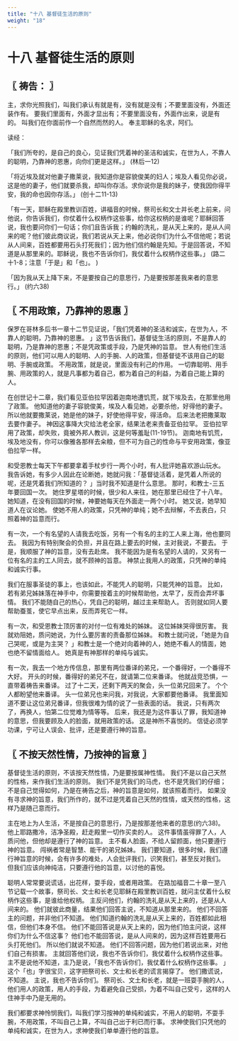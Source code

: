 ```yaml
---
title: "十八 基督徒生活的原则"
weight: "18"
---
```


# 十八 基督徒生活的原则


## 〖 祷告： 〗

主，求你光照我们，叫我们承认有就是有，没有就是没有；不要里面没有，外面还装作有。
要我们里面有，外面才显出有；不要里面没有，外面作出来，说是有的。
叫我们在你面前作一个自然而然的人。
奉主耶稣的名求，阿们。

读经：

「我们所夸的，是自己的良心，见证我们凭着神的圣洁和诚实，在世为人，不靠人的聪明，乃靠神的恩惠，向你们更是这样。」
(林后一12)

「将近埃及就对他妻子撒莱说，我知道你是容貌俊美的妇人；埃及人看见你必说，这是他的妻子，他们就要杀我，却叫你存活。求你说你是我的妹子，使我因你得平安，我的命也因你存活。」
(创十二11-13)

「有一天，耶稣在殿里教训百姓，讲福音的时候，祭司长和文士并长老上前来，问他说，你告诉我们，你仗着什么权柄作这些事，给你这权柄的是谁呢？耶稣回答说，我也要问你们一句话；你们且告诉我；约翰的洗礼，是从天上来的，是从人间来的呢？他们彼此商议说，我们若说从天上来，他必说你们为什么不信他呢；若说从人间来，百姓都要用石头打死我们；因为他们信约翰是先知。于是回答说，不知道是从那里来的。耶稣说，我也不告诉你们，我仗着什么权柄作这些事。」
(路二十1-8；注意「于是」和「也」。
)

「因为我从天上降下来，不是要按自己的意思行，乃是要按那差我来者的意思行。」
(约六38)

## 〖 不用政策，乃靠神的恩惠 〗

保罗在哥林多后书一章十二节见证说，「我们凭着神的圣洁和诚实，在世为人，不靠人的聪明，乃靠神的恩惠。
」这节告诉我们，基督徒生活的原则，不是靠人的聪明，乃是靠神的恩惠；不是凭政策或手段，乃是凭神的旨意。
世人有他们生活的原则，他们可以用人的聪明、人的手腕、人的政策，但基督徒不该用自己的聪明、手腕或政策。
不用政策，就是说，里面没有利己的作用。
一切靠聪明、用手腕、用政策的人，就是凡事都为着自己，都为着自己的利益，为着自己能上算的人。

在创世记十二章，我们看见亚伯拉罕因着迦南地遭饥荒，就下埃及去，在那里他用了政策。
他知道他的妻子容貌俊美，埃及人看见她，必要杀他，好得他的妻子。
所以他就要撒莱说，她是他的妹子，好使他得平安，得活命。
后来法老把撒莱取去要作妻子。
神因这事降大灾给法老全家，结果法老来责备亚伯拉罕。
亚伯拉罕用了政策，却失败，竟被外邦人教训，这是何等羞耻(11-19节)。
迦南地有饥荒，埃及地没有，你可以像雅各那样去籴粮，但不可为自己的性命与平安用政策，像亚伯拉罕一样。

和受恩教士每天下午都要拿着手杖步行一两个小时，有人批评她喜欢游山玩水。
我告诉她，有多少人因此在论断她，她就问我：「基督徒活着，是凭着人所说的呢，还是凭着我们所知道的？
」当时我不知道是什么意思。
那时，和教士-三五年要回国一次。
她住罗星塔的时候，很少和人来往，她在那里已经住了十八年。
她知道，在没有回国的时候，神要她每天在外面走一两个小时。
她又说，她早知道人在议论她。
使她不用人的政策，只凭神的单纯；她不去辩解，不去表白，只照着神的旨意而行。

有一次，一个有名望的人请我去吃饭，另有一个有名的主的工人来上海，他也要同去。
我因为有特别聚会的负担，并且在路上要去的时候，主对我说，不要去。
于是，我顺服了神的旨意，没有去赴席。
我不能因为是有名望的人请的，又另有一位有名的主的工人同去，就不顾神的旨意。
神禁止我用人的政策，只凭神的单纯和诚实行事。

我们在服事圣徒的事上，也该如此，不能凭人的聪明，只能凭神的旨意。
比如，若有弟兄姊妹落在神手中，你需要按着主的时候帮助他，太早了，反而会弄坏事情。
我们不能随自己的热心，凭自己的聪明，越过主来帮助人。
否则就如同人要帮助蚕茧，使它早点出来，反而弄死它一样。

有一次，和受恩教士顶厉害的对付一位有难处的姊妹。
这位姊妹哭得很厉害。
我就劝阻她，质问她说，为什么要厉害的责备那位姊妹。
和教士就问说，「她是为自己哭呢，或是为主哭？
」和教士是一个绝对向着神的人，她绝不看人的情面，她也绝不留情面给人。
她真是有神那样的单纯与诚实。

有一次，我去一个地方传信息，那里有两位番译的弟兄，一个番得好，一个番得不大好。
开头的时候，番得好的弟兄不在，就请第二位来番译。
他就战竞恐惧，一直带着祷告来番译。
过了十二天，还剩下两天的聚会，头一位弟兄回来了。
个个人都盼望他来番译。
头一位弟兄也来问我，对我说，大家都要他番译。
我里面知道不要让这位弟兄番译，但我很难为情的说了一些表面的话。
我说，只有两次了，再换人，怕第二位觉难为情等等。
后来，我还是为这件事认了罪，我知道神的意思，但我要顾及人的脸面，就用政策的话。
这是神所不喜悦的。
信徒必须学功课，宁可让人误会、批评，还是要遵行神的旨意。

## 〖 不按天然性情，乃按神的旨意 〗

基督徒生活的原则，不该按天然性情，乃是要按属神性情。
我们不是以自己天然的性格，来作我们生活的原则。
我们不是凭我们的马虎，也不是凭我们的仔细；不是自己觉得如何，乃是在祷告之后，神的旨意是如何，就该照着而行。
如果没有寻求神的旨意，我们所作的，就不过是凭着自己天然的性情，或天然的性格，这样乃是随己意而行。

主在地上为人生活，不是按自己的意思行，乃是按那差他来者的意思(约六38)。
他上耶路撒冷，洁净圣殿，赶走殿里一切作买卖的人。
这件事情虽得罪了人，人质问他，但他却是遵行了神的旨意。
主不看人脸面，不给人留颜面，他只要遵行神的旨意。
闯祸者常是智慧、能干的弟兄姊妹。
我们要知道，很多时候，我们遵行神旨意的时候，会有许多的难处，人会批评我们，识笑我们，甚至反对我们。
但我们应该向神纯洁，只要遵行他的旨意，以讨他的喜悦。

聪明人常常要说谎话，出花样，耍手段，或者用政策。
在路加福音二十章一至八节记载一个故事，祭司长、文士和长老见耶稣在殿里教训百姓，就问主仗着什么权柄作这些事，是谁给他权柄。
主反问他们，约翰的洗礼是从天上来的，还是从人间来的。
他们就彼此商量，结果他们回答主说，不知道从那里来的。
他们不回答主的问题，并非他们不知道。
他们知道约翰的洗礼是从天上来的，百姓都如此相信，但他们本身不信。
他们不能回答说是从天上来的，因为他们怕主问说，这样你们为什么不信这事？
他们也不能回答说，是从人间来的，因为这样百姓要用石头打死他们。
所以他们就说不知道。
他们不回答问题，因为他们若说出来，对他们自己有损害。
主就回答他们说，我也不告诉你们，我仗着什么权柄作这些事。
主不是说他不知道，主乃是说，「我也不告诉你们，我仗着什么权柄作这些事。
」这个「也」字很宝贝，这字把祭司长、文士和长老的谎言揭穿了。
他们撒谎说，不知道。
主说，我也不告诉你们。
祭司长、文土和长老，就是一班耍手腕的人，他们用人的政策，用人的手段，为着避免自己受损，为着不叫自己受亏，这样的人住神手中乃是无用的。

我们都要求神怜悯我们，叫我们学习按神的单纯和诚实，不用人的聪明，不耍手腕，不用政策，不叫自己上算，不叫自己出于利已而行事。
求神使我们只凭他的单纯和诚实，在世为人，求神使我们单单遵行他的旨意。
